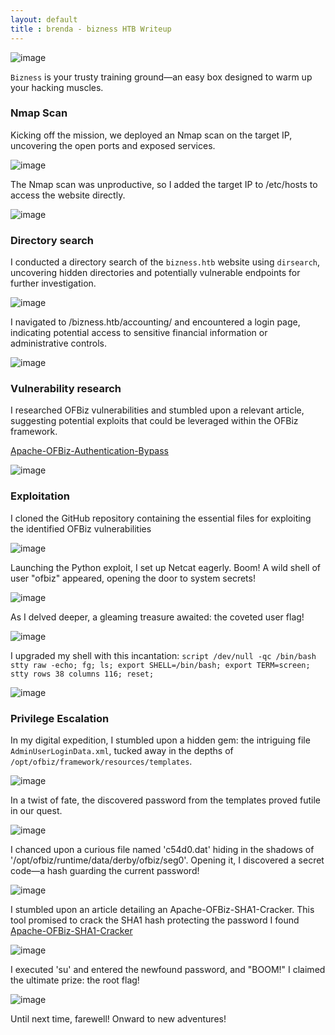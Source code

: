 ```yaml
---
layout: default
title : brenda - bizness HTB Writeup
---
```




![image](https://raw.githubusercontent.com/brenda87/brenda87.github.io/main/assets/images/bizness/Screenshot%20(68).png)

`Bizness` is your trusty training ground—an easy box designed to warm up your hacking muscles. 


### Nmap Scan
Kicking off the mission, we deployed an Nmap scan on the target IP, uncovering the open ports and exposed services. 

![image](https://raw.githubusercontent.com/brenda87/brenda87.github.io/main/assets/images/bizness/Screenshot%20(27).png)

The Nmap scan was unproductive, so I added the target IP to /etc/hosts to access the website directly. 

![image](https://raw.githubusercontent.com/brenda87/brenda87.github.io/main/assets/images/bizness/Screenshot%20(69).png)


### Directory search

I conducted a directory search of the `bizness.htb` website using `dirsearch`, uncovering hidden directories and potentially vulnerable endpoints for further investigation.

![image](https://raw.githubusercontent.com/brenda87/brenda87.github.io/main/assets/images/bizness/Screenshot%20(30).png)

I navigated to /bizness.htb/accounting/ and encountered a login page, indicating potential access to sensitive financial information or administrative controls.

![image](https://raw.githubusercontent.com/brenda87/brenda87.github.io/main/assets/images/bizness/Screenshot%20(28).png)


### Vulnerability research

I researched OFBiz vulnerabilities and stumbled upon a relevant article, suggesting potential exploits that could be leveraged within the OFBiz framework.

[Apache-OFBiz-Authentication-Bypass](https://github.com/jakabakos/Apache-OFBiz-Authentication-Bypass)

![image](https://raw.githubusercontent.com/brenda87/brenda87.github.io/main/assets/images/bizness/Screenshot%20(29).png)


### Exploitation

 I cloned the GitHub repository containing the essential files for exploiting the identified OFBiz vulnerabilities

 ![image](https://raw.githubusercontent.com/brenda87/brenda87.github.io/main/assets/images/bizness/Screenshot%20(31).png)

Launching the Python exploit, I set up Netcat eagerly. Boom! A wild shell of user "ofbiz" appeared, opening the door to system secrets!

![image](https://raw.githubusercontent.com/brenda87/brenda87.github.io/main/assets/images/bizness/Screenshot%20(32).png)

As I delved deeper, a gleaming treasure awaited: the coveted user flag!

![image](https://raw.githubusercontent.com/brenda87/brenda87.github.io/main/assets/images/bizness/Screenshot%20(34).png)


 I upgraded my shell with this incantation: `script /dev/null -qc /bin/bash
stty raw -echo; fg; ls; export SHELL=/bin/bash; export TERM=screen; stty rows 38 columns 116; reset;`

![image](https://raw.githubusercontent.com/brenda87/brenda87.github.io/main/assets/images/bizness/Screenshot%20(35).png)


### Privilege Escalation

In my digital expedition, I stumbled upon a hidden gem: the intriguing file `AdminUserLoginData.xml`, tucked away in the depths of `/opt/ofbiz/framework/resources/templates`. 

![image](https://raw.githubusercontent.com/brenda87/brenda87.github.io/main/assets/images/bizness/Screenshot%20(38).png)

In a twist of fate, the discovered password from the templates proved futile in our quest.

![image](https://raw.githubusercontent.com/brenda87/brenda87.github.io/main/assets/images/bizness/Screenshot%20(39).png)

I chanced upon a curious file named 'c54d0.dat' hiding in the shadows of '/opt/ofbiz/runtime/data/derby/ofbiz/seg0'. Opening it, I discovered a secret code—a hash guarding the current password! 

![image](https://raw.githubusercontent.com/brenda87/brenda87.github.io/main/assets/images/bizness/Screenshot%20(39).png)

 I stumbled upon an article detailing an Apache-OFBiz-SHA1-Cracker. This tool promised to crack the SHA1 hash protecting the password I found
[Apache-OFBiz-SHA1-Cracker](https://github.com/duck-sec/Apache-OFBiz-SHA1-Cracker)

 ![image](https://raw.githubusercontent.com/brenda87/brenda87.github.io/main/assets/images/bizness/Screenshot%20(41).png)

  I executed 'su' and entered the newfound password, and "BOOM!" I claimed the ultimate prize: the root flag!

   ![image](https://raw.githubusercontent.com/brenda87/brenda87.github.io/main/assets/images/bizness/Screenshot%20(42).png)


   Until next time, farewell! Onward to new adventures!






















